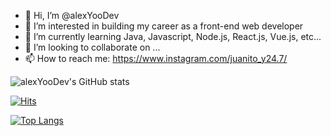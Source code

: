 - 👋 Hi, I’m @alexYooDev
- 👀 I’m interested in building my career as a front-end web developer
- 🌱 I’m currently learning Java, Javascript, Node.js, React.js, Vue.js, etc...
- 💞️ I’m looking to collaborate on ...
- 📫 How to reach me: https://www.instagram.com/juanito_y24.7/

![alexYooDev's GitHub stats](https://github-readme-stats.vercel.app/api?username=alexYooDev&show_icons=true&theme=radical)

[![Hits](https://hits.seeyoufarm.com/api/count/incr/badge.svg?url=https%3A%2F%2Fgithub.com%2FalexYooDev%2Fhit-counter&count_bg=%2379C83D&title_bg=%23555555&icon=&icon_color=%23E7E7E7&title=hits&edge_flat=false)](https://hits.seeyoufarm.com)

[![Top Langs](https://github-readme-stats.vercel.app/api/top-langs/?username=alexYooDev)](https://github.com/anuraghazra/github-readme-stats)
<!---
fm247/fm247 is a ✨ special ✨ repository because its `README.md` (this file) appears on your GitHub profile.
You can click the Preview link to take a look at your changes.
--->
